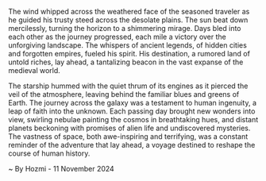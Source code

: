 
The wind whipped across the weathered face of the seasoned traveler as he guided his trusty steed across the desolate plains.  The sun beat down mercilessly, turning the horizon to a shimmering mirage.  Days bled into each other as the journey progressed, each mile a victory over the unforgiving landscape.  The whispers of ancient legends, of hidden cities and forgotten empires, fueled his spirit.  His destination, a rumored land of untold riches, lay ahead, a tantalizing beacon in the vast expanse of the medieval world.

The starship hummed with the quiet thrum of its engines as it pierced the veil of the atmosphere, leaving behind the familiar blues and greens of Earth.  The journey across the galaxy was a testament to human ingenuity, a leap of faith into the unknown.  Each passing day brought new wonders into view, swirling nebulae painting the cosmos in breathtaking hues, and distant planets beckoning with promises of alien life and undiscovered mysteries.  The vastness of space, both awe-inspiring and terrifying, was a constant reminder of the adventure that lay ahead, a voyage destined to reshape the course of human history. 

~ By Hozmi - 11 November 2024
